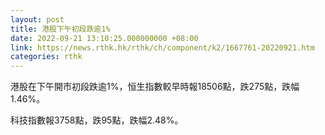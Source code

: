 ```yaml
---
layout: post
title: 港股下午初段跌逾1%
date: 2022-09-21 13:10:25.000000000 +08:00
link: https://news.rthk.hk/rthk/ch/component/k2/1667761-20220921.htm
categories: rthk
---
```


港股在下午開市初段跌逾1%，恒生指數較早時報18506點，跌275點，跌幅1.46%。

科技指數報3758點，跌95點，跌幅2.48%。

